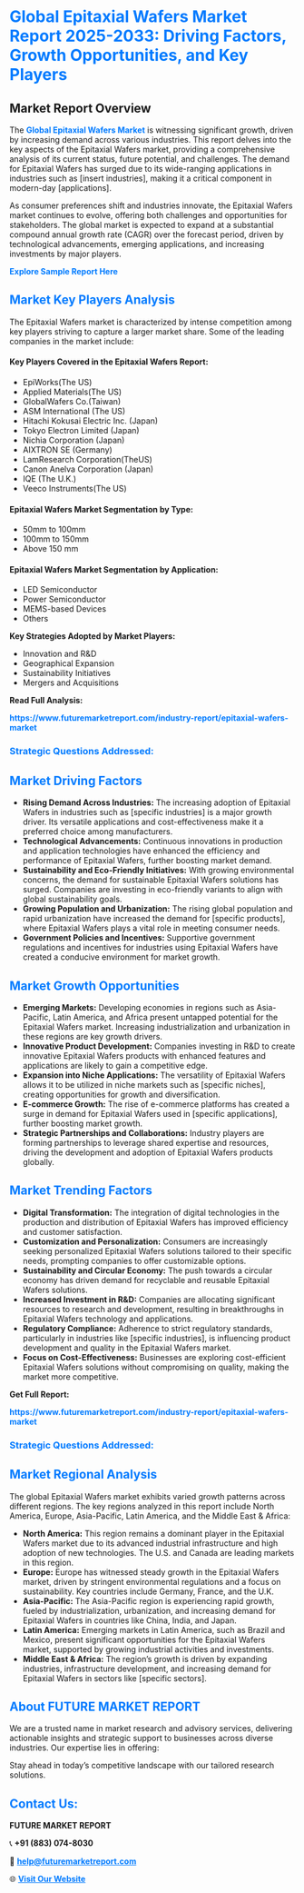 <h1 style="color: #007BFF;">Global Epitaxial Wafers Market Report 2025-2033: Driving Factors, Growth Opportunities, and Key Players</h1>

<section id="overview">
<h2>Market Report Overview</h2>
<p>The <a href="https://www.futuremarketreport.com/industry-report/epitaxial-wafers-market" style="color: #007BFF; text-decoration: none;"><strong>Global Epitaxial Wafers Market</strong></a> is witnessing significant growth, driven by increasing demand across various industries. This report delves into the key aspects of the Epitaxial Wafers market, providing a comprehensive analysis of its current status, future potential, and challenges. The demand for Epitaxial Wafers has surged due to its wide-ranging applications in industries such as [insert industries], making it a critical component in modern-day [applications].</p>
<p>As consumer preferences shift and industries innovate, the Epitaxial Wafers market continues to evolve, offering both challenges and opportunities for stakeholders. The global market is expected to expand at a substantial compound annual growth rate (CAGR) over the forecast period, driven by technological advancements, emerging applications, and increasing investments by major players.</p>
</section>

<section id="overview">
<p><a href="https://www.futuremarketreport.com/request-sample/reportId=62912" style="color: #007BFF; text-decoration: none;"><strong>Explore Sample Report Here</strong></a></p>
</section>

<section id="key-players">
<h2 style="color: #007BFF;">Market Key Players Analysis</h2>
<p>The Epitaxial Wafers market is characterized by intense competition among key players striving to capture a larger market share. Some of the leading companies in the market include:</p>
<h4>Key Players Covered in the Epitaxial Wafers Report:</h4>
<ul><li>EpiWorks(The US)</li><li>Applied Materials(The US)</li><li>GlobalWafers Co.(Taiwan)</li><li>ASM International (The US)</li><li>Hitachi Kokusai Electric Inc. (Japan)</li><li>Tokyo Electron Limited (Japan)</li><li>Nichia Corporation (Japan)</li><li>AIXTRON SE (Germany)</li><li>LamResearch Corporation(TheUS)</li><li>Canon Anelva Corporation (Japan)</li><li>IQE (The U.K.)</li><li>Veeco Instruments(The US)</li></ul>
<h4>Epitaxial Wafers Market Segmentation by Type:</h4>
<ul><li>50mm to 100mm</li><li>100mm to 150mm</li><li>Above 150 mm</li></ul>

<h4>Epitaxial Wafers Market Segmentation by Application:</h4>
<ul><li>LED Semiconductor</li><li>Power Semiconductor</li><li>MEMS-based Devices</li><li>Others</li></ul>
<p><strong>Key Strategies Adopted by Market Players:</strong></p>
<ul>
<li>Innovation and R&D</li>
<li>Geographical Expansion</li>
<li>Sustainability Initiatives</li>
<li>Mergers and Acquisitions</li>
</ul>
</section>

<section>
<p><strong>Read Full Analysis: </strong></p><a href="https://www.futuremarketreport.com/industry-report/epitaxial-wafers-market" style="color: #007BFF; text-decoration: none;"><strong>https://www.futuremarketreport.com/industry-report/epitaxial-wafers-market</strong></a>
<h3 style="color: #007BFF;">Strategic Questions Addressed:</h3>
</section>

<section id="driving-factors">
<h2 style="color: #007BFF;">Market Driving Factors</h2>
<ul>
<li><strong>Rising Demand Across Industries:</strong> The increasing adoption of Epitaxial Wafers in industries such as [specific industries] is a major growth driver. Its versatile applications and cost-effectiveness make it a preferred choice among manufacturers.</li>
<li><strong>Technological Advancements:</strong> Continuous innovations in production and application technologies have enhanced the efficiency and performance of Epitaxial Wafers, further boosting market demand.</li>
<li><strong>Sustainability and Eco-Friendly Initiatives:</strong> With growing environmental concerns, the demand for sustainable Epitaxial Wafers solutions has surged. Companies are investing in eco-friendly variants to align with global sustainability goals.</li>
<li><strong>Growing Population and Urbanization:</strong> The rising global population and rapid urbanization have increased the demand for [specific products], where Epitaxial Wafers plays a vital role in meeting consumer needs.</li>
<li><strong>Government Policies and Incentives:</strong> Supportive government regulations and incentives for industries using Epitaxial Wafers have created a conducive environment for market growth.</li>
</ul>
</section>

<section id="growth-opportunities">
<h2 style="color: #007BFF;">Market Growth Opportunities</h2>
<ul>
<li><strong>Emerging Markets:</strong> Developing economies in regions such as Asia-Pacific, Latin America, and Africa present untapped potential for the Epitaxial Wafers market. Increasing industrialization and urbanization in these regions are key growth drivers.</li>
<li><strong>Innovative Product Development:</strong> Companies investing in R&D to create innovative Epitaxial Wafers products with enhanced features and applications are likely to gain a competitive edge.</li>
<li><strong>Expansion into Niche Applications:</strong> The versatility of Epitaxial Wafers allows it to be utilized in niche markets such as [specific niches], creating opportunities for growth and diversification.</li>
<li><strong>E-commerce Growth:</strong> The rise of e-commerce platforms has created a surge in demand for Epitaxial Wafers used in [specific applications], further boosting market growth.</li>
<li><strong>Strategic Partnerships and Collaborations:</strong> Industry players are forming partnerships to leverage shared expertise and resources, driving the development and adoption of Epitaxial Wafers products globally.</li>
</ul>
</section>

<section id="trending-factors">
<h2 style="color: #007BFF;">Market Trending Factors</h2>
<ul>
<li><strong>Digital Transformation:</strong> The integration of digital technologies in the production and distribution of Epitaxial Wafers has improved efficiency and customer satisfaction.</li>
<li><strong>Customization and Personalization:</strong> Consumers are increasingly seeking personalized Epitaxial Wafers solutions tailored to their specific needs, prompting companies to offer customizable options.</li>
<li><strong>Sustainability and Circular Economy:</strong> The push towards a circular economy has driven demand for recyclable and reusable Epitaxial Wafers solutions.</li>
<li><strong>Increased Investment in R&D:</strong> Companies are allocating significant resources to research and development, resulting in breakthroughs in Epitaxial Wafers technology and applications.</li>
<li><strong>Regulatory Compliance:</strong> Adherence to strict regulatory standards, particularly in industries like [specific industries], is influencing product development and quality in the Epitaxial Wafers market.</li>
<li><strong>Focus on Cost-Effectiveness:</strong> Businesses are exploring cost-efficient Epitaxial Wafers solutions without compromising on quality, making the market more competitive.</li>
</ul>
</section>

<section>
<p><strong>Get Full Report: </strong></p><a href="https://www.futuremarketreport.com/industry-report/epitaxial-wafers-market" style="color: #007BFF; text-decoration: none;"><strong>https://www.futuremarketreport.com/industry-report/epitaxial-wafers-market</strong></a>
<h3 style="color: #007BFF;">Strategic Questions Addressed:</h3>
</section>


<section id="regional-analysis">
<h2 style="color: #007BFF;">Market Regional Analysis</h2>
<p>The global Epitaxial Wafers market exhibits varied growth patterns across different regions. The key regions analyzed in this report include North America, Europe, Asia-Pacific, Latin America, and the Middle East & Africa:</p>
<ul>
<li><strong>North America:</strong> This region remains a dominant player in the Epitaxial Wafers market due to its advanced industrial infrastructure and high adoption of new technologies. The U.S. and Canada are leading markets in this region.</li>
<li><strong>Europe:</strong> Europe has witnessed steady growth in the Epitaxial Wafers market, driven by stringent environmental regulations and a focus on sustainability. Key countries include Germany, France, and the U.K.</li>
<li><strong>Asia-Pacific:</strong> The Asia-Pacific region is experiencing rapid growth, fueled by industrialization, urbanization, and increasing demand for Epitaxial Wafers in countries like China, India, and Japan.</li>
<li><strong>Latin America:</strong> Emerging markets in Latin America, such as Brazil and Mexico, present significant opportunities for the Epitaxial Wafers market, supported by growing industrial activities and investments.</li>
<li><strong>Middle East & Africa:</strong> The region’s growth is driven by expanding industries, infrastructure development, and increasing demand for Epitaxial Wafers in sectors like [specific sectors].</li>
</ul>
</section>

<footer>
<h2 style="color: #007BFF;">About FUTURE MARKET REPORT</h2>
<p>We are a trusted name in market research and advisory services, delivering actionable insights and strategic support to businesses across diverse industries. Our expertise lies in offering:</p>

<p>Stay ahead in today’s competitive landscape with our tailored research solutions.</p>

<h2 style="color: #007BFF;">Contact Us:</h2>
<p><strong>FUTURE MARKET REPORT</strong></p>
<p>📞 <strong>+91 (883) 074-8030</strong></p>
<p>📧 <strong><a href="mailto:help@futuremarketreport.com" style="color: #007BFF;">help@futuremarketreport.com</a></strong></p>
<p>🌐 <strong><a href="https://www.futuremarketreport.com/" style="color: #007BFF;">Visit Our Website</a></strong></p>
</footer>